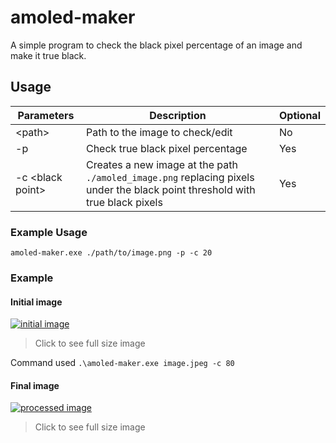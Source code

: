 # amoled-maker
A simple program to check the black pixel percentage of an image and make it true black.

## Usage
| Parameters | Description | Optional |
| ---------- | ----------- | -------- |
| \<path\>   | Path to the image to check/edit | No |
| -p | Check true black pixel percentage | Yes |
| -c \<black point\> | Creates a new image at the path `./amoled_image.png` replacing pixels under the black point threshold with true black pixels | Yes |

### Example Usage
`amoled-maker.exe ./path/to/image.png -p -c 20`

### Example
#### Initial image

[![initial image](https://i.imgur.com/5FqISKo.jpg)](https://i.imgur.com/OakTA77.jpg)

> Click to see full size image

Command used `.\amoled-maker.exe image.jpeg -c 80`

#### Final image

[![processed image](https://i.imgur.com/3DOZGvT.jpg)](https://i.imgur.com/3xwpEje.png)

> Click to see full size image

